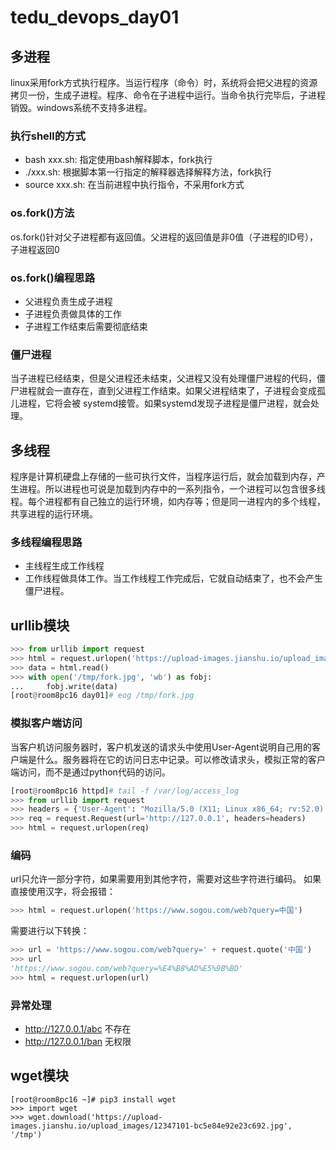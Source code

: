 # tedu_devops_day01
## 多进程
linux采用fork方式执行程序。当运行程序（命令）时，系统将会把父进程的资源拷贝一份，生成子进程。程序、命令在子进程中运行。当命令执行完毕后，子进程销毁。windows系统不支持多进程。
### 执行shell的方式
- bash xxx.sh: 指定使用bash解释脚本，fork执行
- ./xxx.sh: 根据脚本第一行指定的解释器选择解释方法，fork执行
- source xxx.sh: 在当前进程中执行指令，不采用fork方式
### os.fork()方法
os.fork()针对父子进程都有返回值。父进程的返回值是非0值（子进程的ID号），
子进程返回0
### os.fork()编程思路
- 父进程负责生成子进程
- 子进程负责做具体的工作
- 子进程工作结束后需要彻底结束
### 僵尸进程
当子进程已经结束，但是父进程还未结束，父进程又没有处理僵尸进程的代码，僵尸进程就会一直存在，直到父进程工作结束。如果父进程结束了，子进程会变成孤儿进程，它将会被
systemd接管。如果systemd发现子进程是僵尸进程，就会处理。
## 多线程
程序是计算机硬盘上存储的一些可执行文件，当程序运行后，就会加载到内存，产生进程。所以进程也可说是加载到内存中的一系列指令，一个进程可以包含很多线程。每个进程都有自己独立的运行环境，如内存等；但是同一进程内的多个线程，共享进程的运行环境。
### 多线程编程思路
- 主线程生成工作线程
- 工作线程做具体工作。当工作线程工作完成后，它就自动结束了，也不会产生僵尸进程。
## urllib模块
```python
>>> from urllib import request
>>> html = request.urlopen('https://upload-images.jianshu.io/upload_images/12347101-bc5e84e92e23c692.jpg')
>>> data = html.read()
>>> with open('/tmp/fork.jpg', 'wb') as fobj:
...     fobj.write(data)
[root@room8pc16 day01]# eog /tmp/fork.jpg
```
### 模拟客户端访问
当客户机访问服务器时，客户机发送的请求头中使用User-Agent说明自己用的客户端是什么。服务器将在它的访问日志中记录。可以修改请求头，模拟正常的客户端访问，而不是通过python代码的访问。
```python
[root@room8pc16 httpd]# tail -f /var/log/access_log
>>> from urllib import request
>>> headers = {'User-Agent': "Mozilla/5.0 (X11; Linux x86_64; rv:52.0) Gecko/20100101 Firefox/52.0"}
>>> req = request.Request(url='http://127.0.0.1', headers=headers)
>>> html = request.urlopen(req)
```
### 编码
url只允许一部分字符，如果需要用到其他字符，需要对这些字符进行编码。
如果直接使用汉字，将会报错：
```python
>>> html = request.urlopen('https://www.sogou.com/web?query=中国')
```
需要进行以下转换：
```python
>>> url = 'https://www.sogou.com/web?query=' + request.quote('中国')
>>> url
'https://www.sogou.com/web?query=%E4%B8%AD%E5%9B%BD'
>>> html = request.urlopen(url)
```
### 异常处理
- http://127.0.0.1/abc   不存在
- http://127.0.0.1/ban   无权限

## wget模块
```shell
[root@room8pc16 ~]# pip3 install wget
>>> import wget
>>> wget.download('https://upload-images.jianshu.io/upload_images/12347101-bc5e84e92e23c692.jpg', '/tmp')
```
